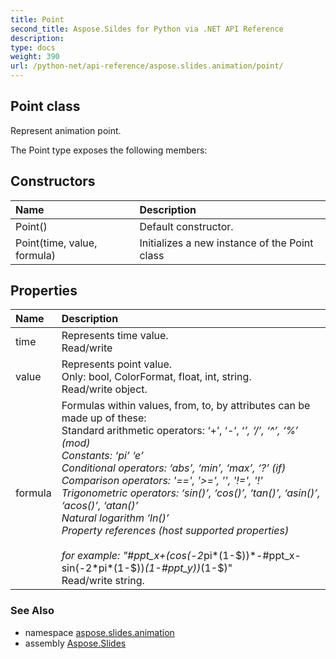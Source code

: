 ```yaml
---
title: Point
second_title: Aspose.Sildes for Python via .NET API Reference
description: 
type: docs
weight: 390
url: /python-net/api-reference/aspose.slides.animation/point/
---
```


## Point class

Represent animation point.

The Point type exposes the following members:
## Constructors
| Name | Description |
| :- | :- |
|Point()|Default constructor.|
|Point(time, value, formula)|Initializes a new instance of the Point class|
## Properties
| Name | Description |
| :- | :- |
|time|Represents time value.<br/>            Read/write|
|value|Represents point value.<br/>            Only: bool, ColorFormat, float, int, string.<br/>            Read/write object.|
|formula|Formulas within values, from, to, by attributes can be made up of these:<br/>            Standard arithmetic operators: ‘+’, ‘-‘, ‘*’, ‘/’, ‘^’, ‘%’ (mod)<br/>            Constants: ‘pi’ ‘e’<br/>            Conditional operators: ‘abs’, ‘min’, ‘max’, ‘?’ (if)<br/>            Comparison operators: '==', '>=', '', '!=', '!'<br/>            Trigonometric operators: ‘sin()’, ‘cos()’, ‘tan()’, ‘asin()’, ‘acos()’, ‘atan()’<br/>            Natural logarithm ‘ln()’<br/>            Property references (host supported properties)<br/>            <br/>            for example: "#ppt_x+(cos(-2*pi*(1-$))*-#ppt_x-sin(-2*pi*(1-$))*(1-#ppt_y))*(1-$)"<br/>            Read/write string.|

### See Also

* namespace [aspose.slides.animation](/slides/python-net/api-reference/aspose.slides.animation/)
* assembly [Aspose.Slides](/slides/python-net/api-reference/)

